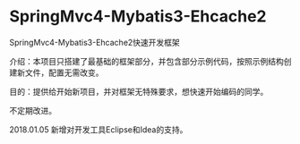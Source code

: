 # SpringMvc4-Mybatis3-Ehcache2
SpringMvc4-Mybatis3-Ehcache2快速开发框架

介绍：本项目只搭建了最基础的框架部分，并包含部分示例代码，按照示例结构创建新文件，配置无需改变。

目的：提供给开始新项目，并对框架无特殊要求，想快速开始编码的同学。

不定期改进。

2018.01.05 新增对开发工具Eclipse和Idea的支持。
